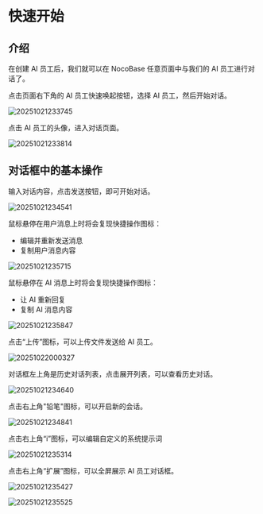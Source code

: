 # 快速开始

## 介绍

在创建 AI 员工后，我们就可以在 NocoBase 任意页面中与我们的 AI 员工进行对话了。

点击页面右下角的 AI 员工快速唤起按钮，选择 AI 员工，然后开始对话。

![20251021233745](https://static-docs.nocobase.com/20251021233745.png)

点击 AI 员工的头像，进入对话页面。

![20251021233814](https://static-docs.nocobase.com/20251021233814.png)

## 对话框中的基本操作

输入对话内容，点击发送按钮，即可开始对话。

![20251021234541](https://static-docs.nocobase.com/20251021234541.png)

鼠标悬停在用户消息上时将会复现快捷操作图标：
- 编辑并重新发送消息
- 复制用户消息内容
  
![20251021235715](https://static-docs.nocobase.com/20251021235715.png)

鼠标悬停在 AI 消息上时将会复现快捷操作图标：
- 让 AI 重新回复
- 复制 AI 消息内容

![20251021235847](https://static-docs.nocobase.com/20251021235847.png)

点击“上传”图标，可以上传文件发送给 AI 员工。

![20251022000327](https://static-docs.nocobase.com/20251022000327.png)

对话框左上角是历史对话列表，点击展开列表，可以查看历史对话。

![20251021234640](https://static-docs.nocobase.com/20251021234640.png)

点击右上角"铅笔"图标，可以开启新的会话。

![20251021234841](https://static-docs.nocobase.com/20251021234841.png)

点击右上角“i”图标，可以编辑自定义的系统提示词

![20251021235314](https://static-docs.nocobase.com/20251021235314.png)

点击右上角“扩展”图标，可以全屏展示 AI 员工对话框。

![20251021235427](https://static-docs.nocobase.com/20251021235427.png)

![20251021235525](https://static-docs.nocobase.com/20251021235525.png)
